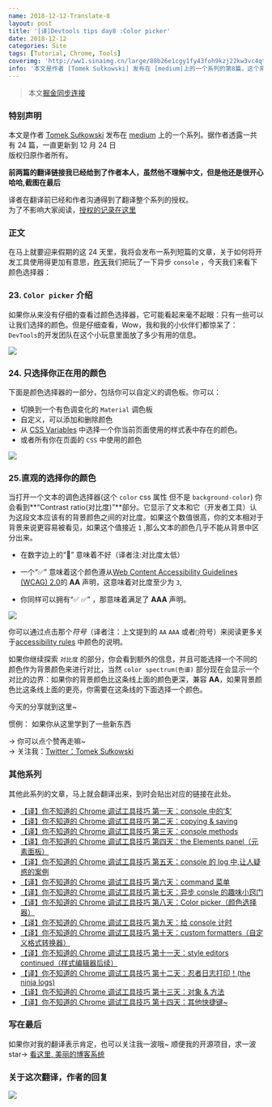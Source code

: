 ```yaml
---
name: 2018-12-12-Translate-8
layout: post
title: '[译]Devtools tips day8 :Color picker'
date: 2018-12-12
categories: Site
tags: [Tutorial, Chrome, Tools]
coverimg: 'http://ww1.sinaimg.cn/large/88b26e1cgy1fy43foh9kzj22kw3vc4qt.jpg'
info: '本文是作者 [Tomek Sułkowski] 发布在 [medium]上的一个系列的第8篇，这个系列一共有24篇'
---
```


> 本文[掘金同步连接](https://juejin.im/post/5c0ee12551882545e24ef291)

### 特别声明

本文是作者 [Tomek Sułkowski](https://twitter.com/sulco) 发布在 [medium](https://medium.com/@tomsu) 上的一个系列。据作者透露一共有 24 篇，一直更新到 12 月 24 日<br>
版权归原作者所有。<br>

**前两篇的翻译链接我已经给到了作者本人，虽然他不理解中文，但是他还是很开心哈哈,截图在最后**<br>

译者在翻译前已经和作者沟通得到了翻译整个系列的授权。<br>
为了不影响大家阅读，[授权的记录在这里](https://juejin.im/post/5c09a80151882521c81168a2)<br>

### 正文

在马上就要迎来假期的这 24 天里，我将会发布一系列短篇的文章，关于如何将开发工具使用得更加有意思，[昨天](https://juejin.im/post/5c0fdfc46fb9a049b13e0d82)我们把玩了一下异步 `console` ，今天我们来看下颜色选择器：

### 23. `Color picker` 介绍

如果你从来没有仔细的查看过颜色选择器，它可能看起来毫不起眼：只有一些可以让我们选择的颜色。但是仔细查看，Wow，我和我的小伙伴们都惊呆了：`DevTools`的开发团队在这个小玩意里面放了多少有用的信息。

![](https://user-gold-cdn.xitu.io/2018/12/12/167a1d2cc62a8d0f?w=916&h=550&f=gif&s=1114253)

### 24. 只选择你正在用的颜色

下面是颜色选择器的一部分，包括你可以自定义的调色板。你可以：

- 切换到一个有色调变化的 `Material` 调色板
- 自定义，可以添加和删除颜色
- 从 [CSS Variables](https://developer.mozilla.org/en-US/docs/Web/CSS/Using_CSS_variables) 中选择一个你当前页面使用的样式表中存在的颜色。
- 或者所有你在页面的 `CSS` 中使用的颜色

![](https://user-gold-cdn.xitu.io/2018/12/12/167a1d2cc51cd1fc?w=2000&h=1276&f=png&s=450989)

### 25.直观的选择你的颜色

当打开一个文本的调色选择器(这个 `color` css 属性 但不是 `background-color`) 你会看到**“Contrast ratio(对比度)”**部分。它显示了文本和它（开发者工具）认为这段文本应该有的背景颜色之间的对比度。如果这个数值很高，你的文本相对于背景来说更容易被看见，如果这个值接近 `1` ,那么文本的颜色几乎不能从背景中区分出来。

- 在数字边上的“🚫” 意味着不好（译者注:对比度太低）
- 一个“✅” 意味着这个颜色遵从[Web Content Accessibility Guidelines (WCAG) 2.0](https://www.w3.org/TR/UNDERSTANDING-WCAG20/conformance.html)的 **AA** 声明，这意味着对比度至少为 `3`,

- 你同样可以拥有“✅ ✅” ，那意味着满足了 **AAA** 声明。

![](https://user-gold-cdn.xitu.io/2018/12/12/167a1d2cc3b22cdd?w=696&h=726&f=gif&s=2271406)

你可以通过点击那个*符号*（译者注：上文提到的 `AA` `AAA` 或者`🚫`符号）来阅读更多关于[accessibility rules](https://developers.google.com/web/fundamentals/accessibility/accessible-styles#color_and_contrast) 中颜色的说明。

如果你继续探索 `对比度` 的部分，你会看到额外的信息，并且可能选择一个不同的颜色作为背景颜色来进行对比，当然 `color spectrum(色谱)` 部分现在会显示一个对比的边界：如果你的背景颜色比这条线上面的颜色更深，兼容 **AA**，如果背景颜色比这条线上面的更亮，你需要在这条线的下面选择一个颜色。

今天的分享就到这里~

惯例： 如果你从这里学到了一些新东西

→ 你可以点个赞再走嘛~<br>
→ 关注我：[Twitter：Tomek Sułkowski](https://twitter.com/sulco)

### 其他系列

其他此系列的文章，马上就会翻译出来，到时会贴出对应的链接在此处。

- [【译】你不知道的 Chrome 调试工具技巧 第一天：console 中的'\$'](https://juejin.im/post/5c09a80151882521c81168a2)
- [【译】你不知道的 Chrome 调试工具技巧 第二天：copying & saving](https://juejin.im/post/5c0a0d5ff265da61117a1c75)
- [【译】你不知道的 Chrome 调试工具技巧 第三天：console methods](https://juejin.im/post/5c0a8ce6f265da6141716329)
- [【译】你不知道的 Chrome 调试工具技巧 第四天：the Elements panel（元素面板）](https://juejin.im/post/5c0d2d85f265da612061a62f)
- [【译】你不知道的 Chrome 调试工具技巧 第五天：console 的 log 中,让人疑惑的案例](https://juejin.im/post/5c0edc31f265da611c26d08a)
- [【译】你不知道的 Chrome 调试工具技巧 第六天：command 菜单](https://juejin.im/post/5c0ee12551882545e24ef291)
- [【译】你不知道的 Chrome 调试工具技巧 第七天：异步 consle 的趣味小窍门](https://juejin.im/post/5c0fdfc46fb9a049b13e0d82)
- [【译】你不知道的 Chrome 调试工具技巧 第八天：Color picker（颜色选择器）](https://juejin.im/post/5c10d9d1f265da6118019028)
- [【译】你不知道的 Chrome 调试工具技巧 第九天：给 console 计时](https://juejin.im/post/5c11809ef265da61141c76f1)
- [【译】你不知道的 Chrome 调试工具技巧 第十天：custom formatters（自定义格式转换器）](https://juejin.im/post/5c1365a9e51d452f8e6034cb)
- [【译】你不知道的 Chrome 调试工具技巧 第十一天：style editors continued（样式编辑器后续）](https://juejin.im/post/5c137ac3f265da617974b675)
- [【译】你不知道的 Chrome 调试工具技巧 第十二天：忍者日志打印！(the ninja logs)](https://juejin.im/post/5c16d943518825566d2365f3)
- [【译】你不知道的 Chrome 调试工具技巧 第十三天：对象 & 方法](https://juejin.im/post/5c18b2d66fb9a049d235fc82)
- [【译】你不知道的 Chrome 调试工具技巧 第十四天：其他快捷键~](https://juejin.im/post/5c18b375f265da614e2c02e1)

### 写在最后

如果你对我的翻译表示肯定，也可以关注我一波哦~
顺便我的开源项目，求一波 star→ [看这里, 美丽的博客系统](https://github.com/DendiSe7enGitHub/vue-blog-generater)

### 关于这次翻译，作者的回复

![](https://user-gold-cdn.xitu.io/2018/12/7/167893638e8c8caf?w=646&h=672&f=jpeg&s=89766)
